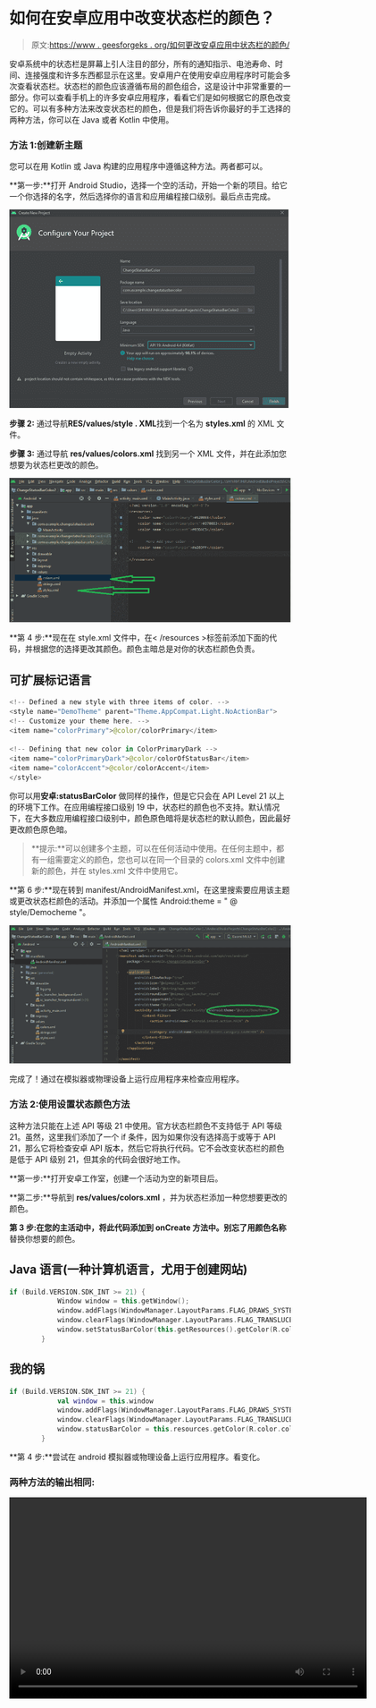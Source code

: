 # 如何在安卓应用中改变状态栏的颜色？

> 原文:[https://www . geesforgeks . org/如何更改安卓应用中状态栏的颜色/](https://www.geeksforgeeks.org/how-to-change-the-color-of-status-bar-in-an-android-app/)

安卓系统中的状态栏是屏幕上引人注目的部分，所有的通知指示、电池寿命、时间、连接强度和许多东西都显示在这里。安卓用户在使用安卓应用程序时可能会多次查看状态栏。状态栏的颜色应该遵循布局的颜色组合，这是设计中非常重要的一部分。你可以查看手机上的许多安卓应用程序，看看它们是如何根据它的原色改变它的。可以有多种方法来改变状态栏的颜色，但是我们将告诉你最好的手工选择的两种方法，你可以在 Java 或者 Kotlin 中使用。

### 方法 1:创建新主题

您可以在用 Kotlin 或 Java 构建的应用程序中遵循这种方法。两者都可以。

**第一步:**打开 Android Studio，选择一个空的活动，开始一个新的项目。给它一个你选择的名字，然后选择你的语言和应用编程接口级别。最后点击完成。

![](img/0334e5938e39da38b0aaa98f16d06277.png)

**步骤 2:** 通过导航**RES/values/style . XML**找到一个名为 **styles.xml** 的 XML 文件。

**步骤 3:** 通过导航 **res/values/colors.xml** 找到另一个 XML 文件，并在此添加您想要为状态栏更改的颜色。

![](img/94f42fc5cc7c6610bd89845d54e33ed7.png)

**第 4 步:**现在在 style.xml 文件中，在< /resources >标签前添加下面的代码，并根据您的选择更改其颜色。颜色主暗总是对你的状态栏颜色负责。

## 可扩展标记语言

```kt
<!-- Defined a new style with three items of color. -->
<style name="DemoTheme" parent="Theme.AppCompat.Light.NoActionBar">
<!-- Customize your theme here. -->
<item name="colorPrimary">@color/colorPrimary</item>

<!-- Defining that new color in ColorPrimaryDark -->
<item name="colorPrimaryDark">@color/colorOfStatusBar</item>
<item name="colorAccent">@color/colorAccent</item>
</style>
```

你可以用**安卓:statusBarColor** 做同样的操作，但是它只会在 API Level 21 以上的环境下工作。在应用编程接口级别 19 中，状态栏的颜色也不支持。默认情况下，在大多数应用编程接口级别中，颜色原色暗将是状态栏的默认颜色，因此最好更改颜色原色暗。

> **提示:**可以创建多个主题，可以在任何活动中使用。在任何主题中，都有一组需要定义的颜色，您也可以在同一个目录的 colors.xml 文件中创建新的颜色，并在 styles.xml 文件中使用它。

**第 6 步:**现在转到 manifest/AndroidManifest.xml，在这里搜索要应用该主题或更改状态栏颜色的活动。并添加一个属性 Android:theme = " @ style/Democheme "。

![](img/e8932122aac9651bc344a775176420ad.png)

完成了！通过在模拟器或物理设备上运行应用程序来检查应用程序。

### 方法 2:使用设置状态颜色方法

这种方法只能在上述 API 等级 21 中使用。官方状态栏颜色不支持低于 API 等级 21。虽然，这里我们添加了一个 if 条件，因为如果你没有选择高于或等于 API 21，那么它将检查安卓 API 版本，然后它将执行代码。它不会改变状态栏的颜色是低于 API 级别 21，但其余的代码会很好地工作。

**第一步:**打开安卓工作室，创建一个活动为空的新项目后。

**第二步:**导航到 **res/values/colors.xml** ，并为状态栏添加一种您想要更改的颜色。

**第 3 步:**在您的主活动中，将此代码添加到 onCreate 方法中。别忘了用**颜色名称**替换你想要的颜色。

## Java 语言(一种计算机语言，尤用于创建网站)

```kt
if (Build.VERSION.SDK_INT >= 21) {
            Window window = this.getWindow();
            window.addFlags(WindowManager.LayoutParams.FLAG_DRAWS_SYSTEM_BAR_BACKGROUNDS);
            window.clearFlags(WindowManager.LayoutParams.FLAG_TRANSLUCENT_STATUS);
            window.setStatusBarColor(this.getResources().getColor(R.color.colorPrimaryDark));
        }
```

## 我的锅

```kt
if (Build.VERSION.SDK_INT >= 21) {
            val window = this.window
            window.addFlags(WindowManager.LayoutParams.FLAG_DRAWS_SYSTEM_BAR_BACKGROUNDS)
            window.clearFlags(WindowManager.LayoutParams.FLAG_TRANSLUCENT_STATUS)
            window.statusBarColor = this.resources.getColor(R.color.colorPrimaryDark)
        }
```

**第 4 步:**尝试在 android 模拟器或物理设备上运行应用程序。看变化。

### **两种方法的输出相同:**

<video class="wp-video-shortcode" id="video-523162-1" width="640" height="360" preload="metadata" controls=""><source type="video/mp4" src="https://media.geeksforgeeks.org/wp-content/uploads/20201128213615/output.mp4?_=1">[https://media.geeksforgeeks.org/wp-content/uploads/20201128213615/output.mp4](https://media.geeksforgeeks.org/wp-content/uploads/20201128213615/output.mp4)</video>